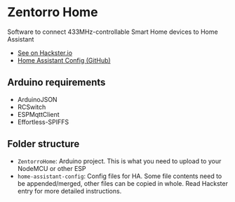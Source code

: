 # Zentorro Home
Software to connect 433MHz-controllable Smart Home devices to Home Assistant

- [See on Hackster.io](https://www.hackster.io/448758/433mhz-smart-home-zentorro-home-b05f44)
- [Home Assistant Config (GitHub)](https://github.com/dippa-1/zentorro-home-hass-config)

## Arduino requirements
- ArduinoJSON
- RCSwitch
- ESPMqttClient
- Effortless-SPIFFS

## Folder structure
- `ZentorroHome`: Arduino project. This is what you need to upload to your NodeMCU or other ESP
- `home-assistant-config`: Config files for HA. Some file contents need to be appended/merged, other files can be copied in whole. Read Hackster entry for more detailed instructions.
